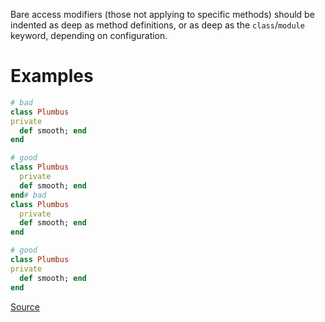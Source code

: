 
Bare access modifiers (those not applying to specific methods) should be
indented as deep as method definitions, or as deep as the `class`/`module`
keyword, depending on configuration.

# Examples

```ruby
# bad
class Plumbus
private
  def smooth; end
end

# good
class Plumbus
  private
  def smooth; end
end# bad
class Plumbus
  private
  def smooth; end
end

# good
class Plumbus
private
  def smooth; end
end
```

[Source](http://www.rubydoc.info/gems/rubocop/RuboCop/Cop/Layout/AccessModifierIndentation)